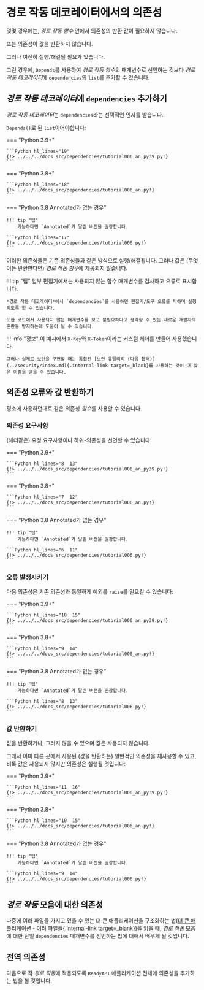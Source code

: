 # 경로 작동 데코레이터에서의 의존성

몇몇 경우에는, *경로 작동 함수* 안에서 의존성의 반환 값이 필요하지 않습니다.

또는 의존성이 값을 반환하지 않습니다.

그러나 여전히 실행/해결될 필요가 있습니다.

그런 경우에, `Depends`를 사용하여 *경로 작동 함수*의 매개변수로 선언하는 것보다 *경로 작동 데코레이터*에 `dependencies`의 `list`를 추가할 수 있습니다.

## *경로 작동 데코레이터*에 `dependencies` 추가하기

*경로 작동 데코레이터*는 `dependencies`라는 선택적인 인자를 받습니다.

`Depends()`로 된 `list`이어야합니다:

=== "Python 3.9+"

    ```Python hl_lines="19"
    {!> ../../../docs_src/dependencies/tutorial006_an_py39.py!}
    ```

=== "Python 3.8+"

    ```Python hl_lines="18"
    {!> ../../../docs_src/dependencies/tutorial006_an.py!}
    ```

=== "Python 3.8 Annotated가 없는 경우"

    !!! tip "팁"
        가능하다면 `Annotated`가 달린 버전을 권장합니다.

    ```Python hl_lines="17"
    {!> ../../../docs_src/dependencies/tutorial006.py!}
    ```

이러한 의존성들은 기존 의존성들과 같은 방식으로 실행/해결됩니다. 그러나 값은 (무엇이든 반환한다면) *경로 작동 함수*에 제공되지 않습니다.

!!! tip "팁"
    일부 편집기에서는 사용되지 않는 함수 매개변수를 검사하고 오류로 표시합니다.

    *경로 작동 데코레이터*에서 `dependencies`를 사용하면 편집기/도구 오류를 피하며 실행되도록 할 수 있습니다.

    또한 코드에서 사용되지 않는 매개변수를 보고 불필요하다고 생각할 수 있는 새로운 개발자의 혼란을 방지하는데 도움이 될 수 있습니다.

!!! info "정보"
    이 예시에서 `X-Key`와 `X-Token`이라는 커스텀 헤더를 만들어 사용했습니다.

    그러나 실제로 보안을 구현할 때는 통합된 [보안 유틸리티 (다음 챕터)](../security/index.md){.internal-link target=_blank}를 사용하는 것이 더 많은 이점을 얻을 수 있습니다.

## 의존성 오류와 값 반환하기

평소에 사용하던대로 같은 의존성 *함수*를 사용할 수 있습니다.

### 의존성 요구사항

(헤더같은) 요청 요구사항이나 하위-의존성을 선언할 수 있습니다:

=== "Python 3.9+"

    ```Python hl_lines="8  13"
    {!> ../../../docs_src/dependencies/tutorial006_an_py39.py!}
    ```

=== "Python 3.8+"

    ```Python hl_lines="7  12"
    {!> ../../../docs_src/dependencies/tutorial006_an.py!}
    ```

=== "Python 3.8 Annotated가 없는 경우"

    !!! tip "팁"
        가능하다면 `Annotated`가 달린 버전을 권장합니다.

    ```Python hl_lines="6  11"
    {!> ../../../docs_src/dependencies/tutorial006.py!}
    ```

### 오류 발생시키기

다음 의존성은 기존 의존성과 동일하게 예외를 `raise`를 일으킬 수 있습니다:

=== "Python 3.9+"

    ```Python hl_lines="10  15"
    {!> ../../../docs_src/dependencies/tutorial006_an_py39.py!}
    ```

=== "Python 3.8+"

    ```Python hl_lines="9  14"
    {!> ../../../docs_src/dependencies/tutorial006_an.py!}
    ```

=== "Python 3.8 Annotated가 없는 경우"

    !!! tip "팁"
        가능하다면 `Annotated`가 달린 버전을 권장합니다.

    ```Python hl_lines="8  13"
    {!> ../../../docs_src/dependencies/tutorial006.py!}
    ```

### 값 반환하기

값을 반환하거나, 그러지 않을 수 있으며 값은 사용되지 않습니다.

그래서 이미 다른 곳에서 사용된 (값을 반환하는) 일반적인 의존성을 재사용할 수 있고, 비록 값은 사용되지 않지만 의존성은 실행될 것입니다:

=== "Python 3.9+"

    ```Python hl_lines="11  16"
    {!> ../../../docs_src/dependencies/tutorial006_an_py39.py!}
    ```

=== "Python 3.8+"

    ```Python hl_lines="10  15"
    {!> ../../../docs_src/dependencies/tutorial006_an.py!}
    ```

=== "Python 3.8 Annotated가 없는 경우"

    !!! tip "팁"
        가능하다면 `Annotated`가 달린 버전을 권장합니다.

    ```Python hl_lines="9  14"
    {!> ../../../docs_src/dependencies/tutorial006.py!}
    ```

## *경로 작동* 모음에 대한 의존성

나중에 여러 파일을 가지고 있을 수 있는 더 큰 애플리케이션을 구조화하는 법([더 큰 애플리케이션 - 여러 파일들](../../tutorial/bigger-applications.md){.internal-link target=_blank})을 읽을 때, *경로 작동* 모음에 대한 단일 `dependencies` 매개변수를 선언하는 법에 대해서 배우게 될 것입니다.

## 전역 의존성

다음으로 각 *경로 작동*에 적용되도록 `ReadyAPI` 애플리케이션 전체에 의존성을 추가하는 법을 볼 것입니다.
